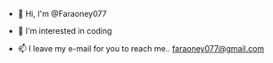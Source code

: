 - 👋 Hi, I'm @Faraoney077
- 👀 I'm interested in coding

- 📫 I leave my e-mail for you to reach me.. faraoney077@gmail.com

<!---
Faraoney077/Faraoney077 is a ✨ private ✨ repository because `README.md` (this file) appears on your GitHub profile.
You can click the Preview link to review your changes.
--->
